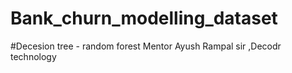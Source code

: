 # Bank_churn_modelling_dataset
#Decesion tree - random forest
Mentor Ayush Rampal sir ,Decodr technology
